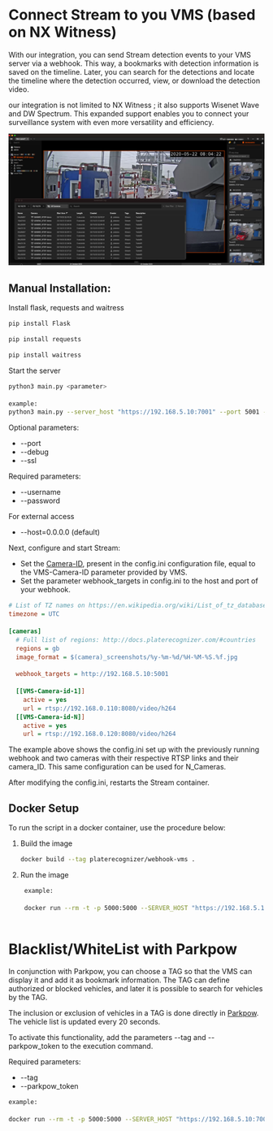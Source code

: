 # Connect Stream to you VMS (based on NX Witness)

With our integration, you can send Stream detection events to your VMS server via a webhook. This way, a bookmarks with detection information is saved on the timeline. Later, you can search for the detections and locate the timeline where the detection occurred, view, or download the detection video.

our integration is not limited to NX Witness ; it also supports Wisenet Wave and DW Spectrum. This expanded support enables you to connect your surveillance system with even more versatility and efficiency.


![Texto Alternativo da Imagem](../../assets/vms-integration.jpg)


## **Manual Installation:**

Install flask, requests and waitress

```bash
pip install Flask
```

```bash
pip install requests
```

```bash
pip install waitress
```

Start the server

```bash
python3 main.py <parameter>

example:
python3 main.py --server_host "https://192.168.5.10:7001" --port 5001 --username admin --password admin123

```

Optional parameters:

- --port
- --debug
- --ssl

Required parameters:

- --username
- --password

For external access

- --host=0.0.0.0 (default)

Next, configure and start Stream:

- Set the [Camera-ID](https://guides.platerecognizer.com/docs/stream/configuration#hierarchical-configuration), present in the config.ini configuration file, equal to the VMS-Camera-ID parameter provided by VMS.
- Set the parameter webhook_targets in config.ini to the host and port of your webhook.

```ini
# List of TZ names on https://en.wikipedia.org/wiki/List_of_tz_database_time_zones
timezone = UTC

[cameras]
  # Full list of regions: http://docs.platerecognizer.com/#countries
  regions = gb
  image_format = $(camera)_screenshots/%y-%m-%d/%H-%M-%S.%f.jpg

  webhook_targets = http://192.168.5.10:5001

  [[VMS-Camera-id-1]]
    active = yes
    url = rtsp://192.168.0.110:8080/video/h264
  [[VMS-Camera-id-N]]
    active = yes
    url = rtsp://192.168.0.120:8080/video/h264
```

The example above shows the config.ini set up with the previously running webhook and two cameras with their respective RTSP links and their camera_ID. This same configuration can be used for N_Cameras.

After modifying the config.ini, restarts the Stream container.

## Docker Setup

To run the script in a docker container, use the procedure below:

1. Build the image

   ```bash
   docker build --tag platerecognizer/webhook-vms .
   ```

2. Run the image

   ```bash
    example:

    docker run --rm -t -p 5000:5000 --SERVER_HOST "https://192.168.5.10:7001" -e USERNAME=admin -e PASSWORD=admin123 platerecognizer/webhook-vms
    
   ```

# Blacklist/WhiteList with Parkpow
In conjunction with Parkpow, you can choose a TAG so that the VMS can display it and add it as bookmark information. The TAG can define authorized or blocked vehicles, and later it is possible to search for vehicles by the TAG.

The inclusion or exclusion of vehicles in a TAG is done directly in [Parkpow](https://parkpow.com/). The vehicle list is updated every 20 seconds.  

To activate this functionality, add the parameters --tag and --parkpow_token to the execution command.

Required parameters:

- --tag
- --parkpow_token


```bash
example:

docker run --rm -t -p 5000:5000 --SERVER_HOST "https://192.168.5.10:7001" -e USERNAME=admin -e PASSWORD=admin123 -e TAG=Authorized -e PARKPOW_TOKEN=YYYYYYYYYYYYYYYYYYYYYYYYYYYYYYYYYYYYYYY  platerecognizer/webhook-vms

```
